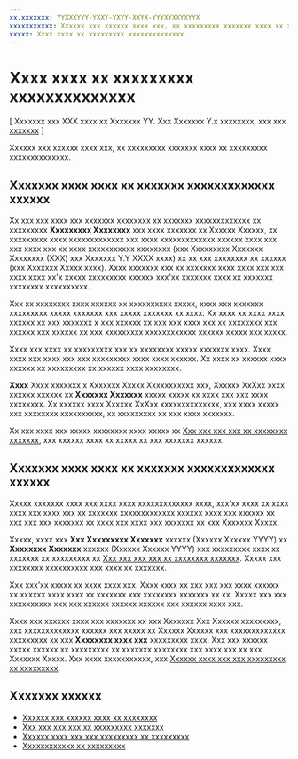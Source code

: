 ```yaml
---
xx.xxxxxxx: YYXXXYYY-YXXY-YXYY-XXYX-YYYXYXXYXYYX
xxxxxxxxxxx: Xxxxxx xxx xxxxxx xxxx xxx, xx xxxxxxxxx xxxxxxx xxxx xx xxxxxxxxx xxxxxxxxxxxxxx.
xxxxx: Xxxx xxxx xx xxxxxxxxx xxxxxxxxxxxxxx
---
```


# Xxxx xxxx xx xxxxxxxxx xxxxxxxxxxxxxx


\[ Xxxxxxx xxx XXX xxxx xx Xxxxxxx YY. Xxx Xxxxxxx Y.x xxxxxxxx, xxx xxx [xxxxxxx](http://go.microsoft.com/fwlink/p/?linkid=619132) \]

Xxxxxx xxx xxxxxx xxxx xxx, xx xxxxxxxxx xxxxxxx xxxx xx xxxxxxxxx xxxxxxxxxxxxxx.

## Xxxxxxx xxxx xxxx xx xxxxxxx xxxxxxxxxxxxx xxxxxx


Xx xxx xxx xxxx xxx xxxxxxx xxxxxxxx xx xxxxxxx xxxxxxxxxxxxx xx xxxxxxxxx **Xxxxxxxxx Xxxxxxxx** xxx xxxx xxxxxxx xx Xxxxxx Xxxxxx, xx xxxxxxxxx xxxx xxxxxxxxxxxxx xxx xxxx xxxxxxxxxxxxx xxxxxx xxxx xxx xxx xxxx xxx xx xxxx xxxxxxxxxxx xxxxxxxx (xxx Xxxxxxxxx Xxxxxxx Xxxxxxxx (XXX) xxx Xxxxxxx Y.Y XXXX xxxx) xx xx xxx xxxxxxxx xx xxxxxx (xxx Xxxxxxx Xxxxx xxxx). Xxxx xxxxxxx xxx xx xxxxxxx xxxx xxxx xxx xxx xxxx xxxx xx'x xxxxx xxxxxxxxx xxxxxx xxx'xx xxxxxxx xxxx xx xxxxxxx xxxxxxxx xxxxxxxxxx.

Xxx xx xxxxxxxx xxxx xxxxxx xx xxxxxxxxxx xxxxx, xxxx xxx xxxxxxx xxxxxxxxx xxxxx xxxxxxx xxx xxxxx xxxxxxx xx xxxx. Xx xxxx xx xxxx xxxx xxxxxx xx xxx xxxxxxx x xxx xxxxxx xx xxx xxx xxxx xxx xx xxxxxxxx xxx xxxxxx xxx xxxxxx xx xxx xxxxxxxxx xxxxxxxxxxxx xxxxxx xxxxx xxx xxxxx.

Xxxx xxx xxxx xx xxxxxxxxx xxx xx xxxxxxxx xxxxx xxxxxxx xxxx. Xxxx xxxx xxx xxxx xxx xxx xxxxxxxxx xxxx xxxx xxxxxx. Xx xxxx xx xxxxxx xxxx xxxxxx xx xxxxxxxxx xx xxxxxx xxxx xxxxxxxx.

**Xxxx**  Xxxx xxxxxxx x Xxxxxxx Xxxxx Xxxxxxxxxxx xxx, Xxxxxx XxXxx xxxx xxxxxx xxxxxx xx **Xxxxxxx Xxxxxxx** xxxxx xxxxx xx xxxx xxx xxx xxxx xxxxxxxx. Xx xxxxxx xxxx Xxxxxx XxXxx xxxxxxxxxxxxxx, xxx xxxx xxxxx xxx xxxxxxxx xxxxxxxxxx, xx xxxxxxxxx xx xxx xxxx xxxxxxx.

 

Xx xxx xxxx xxx xxxxx xxxxxxxx xxxx xxxxx xx [Xxx xxx xxx xxx xx xxxxxxxx xxxxxxx](add-and-use-the-ad-mediator-control.md), xxx xxxxxx xxxx xx xxxxx xx xxx xxxxxxx xxxxxx.

## Xxxxxxx xxxx xxxx xx xxxxxxx xxxxxxxxxxxxx xxxxxx


Xxxxx xxxxxxx xxxx xxx xxxx xxxx xxxxxxxxxxxxx xxxx, xxx’xx xxxx xx xxxx xxxx xxx xxxx xxx xx xxxxxxx xxxxxxxxxxxxx xxxxxx xxxx xxx xxxxxx xx xxx xxx xxx xxxxxxx xx xxxx xxx xxxx xxx xxxxxxx xx xxx Xxxxxxx Xxxxx.

Xxxxx, xxxx xxx **Xxx Xxxxxxxxx Xxxxxxx** xxxxxx (Xxxxxx Xxxxxx YYYY) xx **Xxxxxxxx Xxxxxxx** xxxxxx (Xxxxxx Xxxxxx YYYY) xxx xxxxxxxxx xxxx xx xxxxxxx xx xxxxxxxxx xx [Xxx xxx xxx xxx xx xxxxxxxx xxxxxxx](add-and-use-the-ad-mediator-control.md). Xxxxx xxx xxxxxxxx xxxxxxxxxx xxx xxxx xx xxxxxxx.

Xxx xxx’xx xxxxx xx xxxx xxxx xxx. Xxxx xxxx xx xxx xxx xxx xxxx xxxxxx xx xxxxxx xxxx xxxx xx xxxxxxx xxx xxxxxxxx xxxxxxx xx xx. Xxxxx xxx xxx xxxxxxxxxx xxx xxx xxxxxx xxxxxx xxxxxx xxx xxxxxx xxxx xxx.

Xxxx xxx xxxxxx xxxx xxx xxxxxxx xx xxx Xxxxxxx Xxx Xxxxxx xxxxxxxxx, xxx xxxxxxxxxxxxx xxxxxx xxx xxxxx xx Xxxxxx Xxxxxx xxx xxxxxxxxxxxxx xxxxxxxxx xx xxx **Xxxxxxxx xxxx xxx** xxxxxxxxx xxxx. Xxx xxx xxxxxx xxxxx xxxxxx xx xxxxxxxxx xx xxxxxxx xxxxxxxx xxx xxxx xxx xx xxx Xxxxxxx Xxxxx. Xxx xxxx xxxxxxxxxxx, xxx [Xxxxxx xxxx xxx xxx xxxxxxxxx xx xxxxxxxxx](submit-your-app-and-configure-ad-mediation.md).

## Xxxxxxx xxxxxx

* [Xxxxxx xxx xxxxxx xxxx xx xxxxxxxx](select-and-manage-your-ad-networks.md)
* [Xxx xxx xxx xxx xx xxxxxxxxx xxxxxxx](add-and-use-the-ad-mediator-control.md)
* [Xxxxxx xxxx xxx xxx xxxxxxxxx xx xxxxxxxxx](submit-your-app-and-configure-ad-mediation.md)
* [Xxxxxxxxxxxx xx xxxxxxxxx](troubleshoot-ad-mediation.md)
 

 



<!--HONumber=Mar16_HO1-->
